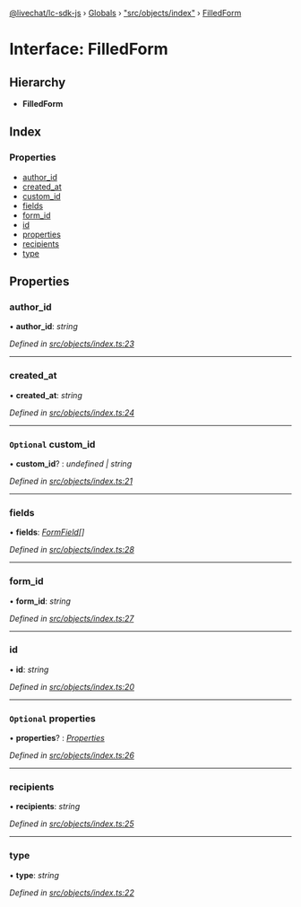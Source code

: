 [@livechat/lc-sdk-js](../README.md) › [Globals](../globals.md) › ["src/objects/index"](../modules/_src_objects_index_.md) › [FilledForm](_src_objects_index_.filledform.md)

# Interface: FilledForm

## Hierarchy

* **FilledForm**

## Index

### Properties

* [author_id](_src_objects_index_.filledform.md#author_id)
* [created_at](_src_objects_index_.filledform.md#created_at)
* [custom_id](_src_objects_index_.filledform.md#optional-custom_id)
* [fields](_src_objects_index_.filledform.md#fields)
* [form_id](_src_objects_index_.filledform.md#form_id)
* [id](_src_objects_index_.filledform.md#id)
* [properties](_src_objects_index_.filledform.md#optional-properties)
* [recipients](_src_objects_index_.filledform.md#recipients)
* [type](_src_objects_index_.filledform.md#type)

## Properties

###  author_id

• **author_id**: *string*

*Defined in [src/objects/index.ts:23](https://github.com/livechat/lc-sdk-js/blob/8143b05/src/objects/index.ts#L23)*

___

###  created_at

• **created_at**: *string*

*Defined in [src/objects/index.ts:24](https://github.com/livechat/lc-sdk-js/blob/8143b05/src/objects/index.ts#L24)*

___

### `Optional` custom_id

• **custom_id**? : *undefined | string*

*Defined in [src/objects/index.ts:21](https://github.com/livechat/lc-sdk-js/blob/8143b05/src/objects/index.ts#L21)*

___

###  fields

• **fields**: *[FormField](_src_objects_index_.formfield.md)[]*

*Defined in [src/objects/index.ts:28](https://github.com/livechat/lc-sdk-js/blob/8143b05/src/objects/index.ts#L28)*

___

###  form_id

• **form_id**: *string*

*Defined in [src/objects/index.ts:27](https://github.com/livechat/lc-sdk-js/blob/8143b05/src/objects/index.ts#L27)*

___

###  id

• **id**: *string*

*Defined in [src/objects/index.ts:20](https://github.com/livechat/lc-sdk-js/blob/8143b05/src/objects/index.ts#L20)*

___

### `Optional` properties

• **properties**? : *[Properties](_src_objects_index_.properties.md)*

*Defined in [src/objects/index.ts:26](https://github.com/livechat/lc-sdk-js/blob/8143b05/src/objects/index.ts#L26)*

___

###  recipients

• **recipients**: *string*

*Defined in [src/objects/index.ts:25](https://github.com/livechat/lc-sdk-js/blob/8143b05/src/objects/index.ts#L25)*

___

###  type

• **type**: *string*

*Defined in [src/objects/index.ts:22](https://github.com/livechat/lc-sdk-js/blob/8143b05/src/objects/index.ts#L22)*
